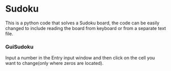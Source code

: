 # Sudoku
This is a python code that solves a Sudoku board, the code can be easily changed to include reading the board from keyboard or from a separate text file.

<h3>GuiSudoku</h3>
Input a number in the Entry input window and then click on the cell you want to change(only where zeros are located).
